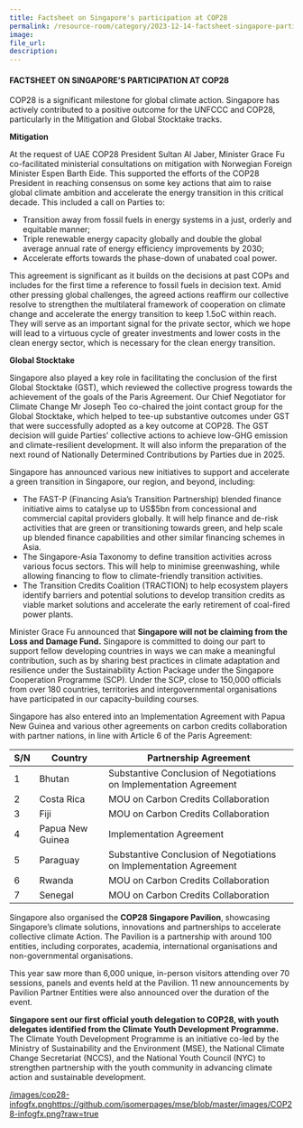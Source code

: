 ```yaml
---  
title: Factsheet on Singapore's participation at COP28
permalink: /resource-room/category/2023-12-14-factsheet-singapore-participation-cop28/  
image:  
file_url:  
description:  
---  
```


####  FACTSHEET ON SINGAPORE’S PARTICIPATION AT COP28

COP28 is a significant milestone for global climate action. Singapore has actively contributed to a positive outcome for the UNFCCC and COP28, particularly in the Mitigation and Global Stocktake tracks.

**Mitigation**

At the request of UAE COP28 President Sultan Al Jaber, Minister Grace Fu co-facilitated ministerial consultations on mitigation with Norwegian Foreign Minister Espen Barth Eide. This supported the efforts of the COP28 President in reaching consensus on some key actions that aim to raise global climate ambition and accelerate the energy transition in this critical decade. This included a call on Parties to:

- Transition away from fossil fuels in energy systems in a just, orderly and equitable manner;
- Triple renewable energy capacity globally and double the global average annual rate of energy efficiency improvements by 2030;
- Accelerate efforts towards the phase-down of unabated coal power. 

This agreement is significant as it builds on the decisions at past COPs and includes for the first time a reference to fossil fuels in decision text. Amid other pressing global challenges, the agreed actions reaffirm our collective resolve to strengthen the multilateral framework of cooperation on climate change and accelerate the energy transition to keep 1.5oC within reach. They will serve as an important signal for the private sector, which we hope will lead to a virtuous cycle of greater investments and lower costs in the clean energy sector, which is necessary for the clean energy transition.

**Global Stocktake**

Singapore also played a key role in facilitating the conclusion of the first Global Stocktake (GST), which reviewed the collective progress towards the achievement of the goals of the Paris Agreement. Our Chief Negotiator for Climate Change Mr Joseph Teo co-chaired the joint contact group for the Global Stocktake, which helped to tee-up substantive outcomes under GST that were successfully adopted as a key outcome at COP28. The GST decision will guide Parties’ collective actions to achieve low-GHG emission and climate-resilient development. It will also inform the preparation of the next round of Nationally Determined Contributions by Parties due in 2025.

Singapore has announced various new initiatives to support and accelerate a green transition in Singapore, our region, and beyond, including:

- The FAST-P (Financing Asia’s Transition Partnership) blended finance initiative aims to catalyse up to US$5bn from concessional and commercial capital providers globally. It will help finance and de-risk activities that are green or transitioning towards green, and help scale up blended finance capabilities and other similar financing schemes in Asia.
- The Singapore-Asia Taxonomy to define transition activities across various focus sectors. This will help to minimise greenwashing, while allowing financing to flow to climate-friendly transition activities. 
- The Transition Credits Coalition (TRACTION) to help ecosystem players identify barriers and potential solutions to develop transition credits as viable market solutions and accelerate the early retirement of coal-fired power plants.

Minister Grace Fu announced that **Singapore will not be claiming from the Loss and Damage Fund.** Singapore is committed to doing our part to support fellow developing countries in ways we can make a meaningful contribution, such as by sharing best practices in climate adaptation and resilience under the Sustainability Action Package under the Singapore Cooperation Programme (SCP). Under the SCP, close to 150,000 officials from over 180 countries, territories and intergovernmental organisations have participated in our capacity-building courses. 

Singapore has also entered into an Implementation Agreement with Papua New Guinea and various other agreements on carbon credits collaboration with partner nations, in line with Article 6 of the Paris Agreement:

| S/N | Country | Partnership Agreement | 
| ---- | ---- | ---- |
| 1 | Bhutan | Substantive Conclusion of Negotiations on Implementation Agreement | 
| 2 | Costa Rica | MOU on Carbon Credits Collaboration |
| 3 | Fiji | MOU on Carbon Credits Collaboration |
| 4 | Papua New Guinea | Implementation Agreement |
| 5 | Paraguay | Substantive Conclusion of Negotiations on Implementation Agreement |
| 6 | Rwanda | MOU on Carbon Credits Collaboration |
| 7 | Senegal | MOU on Carbon Credits Collaboration |

Singapore also organised the **COP28 Singapore Pavilion**, showcasing Singapore’s climate solutions, innovations and partnerships to accelerate collective climate Action. The Pavilion is a partnership with around 100 entities, including corporates, academia, international organisations and non-governmental organisations. 

This year saw more than 6,000 unique, in-person visitors attending over 70 sessions, panels and events held at the Pavilion. 11 new announcements by Pavilion Partner Entities were also announced over the duration of the event.

**Singapore sent our first official youth delegation to COP28, with youth delegates identified from the Climate Youth Development Programme.** The Climate Youth Development Programme is an initiative co-led by the Ministry of Sustainability and the Environment (MSE), the National Climate Change Secretariat (NCCS), and the National Youth Council (NYC) to strengthen partnership with the youth community in advancing climate action and sustainable development.  

[/images/cop28-infogfx.png](https://github.com/isomerpages/mse/blob/master/images/COP28-infogfx.png?raw=true)https://github.com/isomerpages/mse/blob/master/images/COP28-infogfx.png?raw=true 
